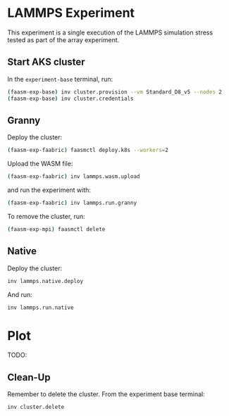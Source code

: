 # LAMMPS Experiment

This experiment is a single execution of the LAMMPS simulation stress tested
as part of the array experiment.

## Start AKS cluster

In the `experiment-base` terminal, run:

```bash
(faasm-exp-base) inv cluster.provision --vm Standard_D8_v5 --nodes 2
(faasm-exp-base) inv cluster.credentials
```

## Granny

Deploy the cluster:

```bash
(faasm-exp-faabric) faasmctl deploy.k8s --workers=2
```

Upload the WASM file:

```bash
(faasm-exp-faabric) inv lammps.wasm.upload
```

and run the experiment with:

```bash
(faasm-exp-faabric) inv lammps.run.granny
```

To remove the cluster, run:

```bash
(faasm-exp-mpi) faasmctl delete
```

## Native

Deploy the cluster:

```bash
inv lammps.native.deploy
```

And run:

```bash
inv lammps.run.native
```

# Plot

TODO:

## Clean-Up

Remember to delete the cluster. From the experiment base terminal:

```bash
inv cluster.delete
```
